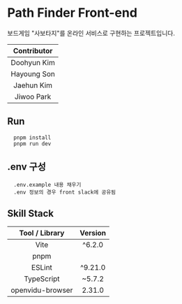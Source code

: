 # Path Finder Front-end

보드게임 "사보타지"를 온라인 서비스로 구현하는 프로젝트입니다.

| Contributor |
| :---------: |
| Doohyun Kim |
| Hayoung Son |
| Jaehun Kim  |
| Jiwoo Park  |

## Run

```
  pnpm install
  pnpm run dev
```

## .env 구성

```
  .env.example 내용 채우기
  .env 정보의 경우 front slack에 공유됨
```

## Skill Stack

|  Tool / Library  | Version |
| :--------------: | :-----: |
|       Vite       | ^6.2.0  |
|       pnpm       |
|      ESLint      | ^9.21.0 |
|    TypeScript    | ~5.7.2  |
| openvidu-browser | 2.31.0  |

